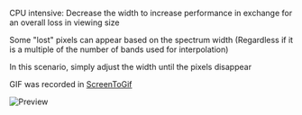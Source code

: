 CPU intensive: Decrease the width to increase performance in exchange for an overall loss in viewing size

Some "lost" pixels can appear based on the spectrum width (Regardless if it is a multiple of the number of bands used for interpolation)

In this scenario, simply adjust the width until the pixels disappear

GIF was recorded in [ScreenToGif](https://screentogif.codeplex.com/)

![Preview](http://orig01.deviantart.net/fc24/f/2015/094/0/3/frost__music_visualizer_for_rainmeter__by_alatsombath-d8oe6lq.gif)
